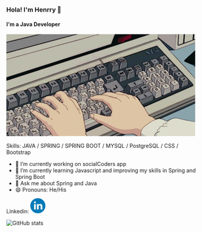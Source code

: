### Hola! I'm Henrry 👋
#### I'm a Java Developer
![I'm a Java Developer](https://github.com/elhenrrysito/elhenrrysito/blob/main/computer-typing.gif)


Skills: JAVA / SPRING / SPRING BOOT / MYSQL / PostgreSQL / CSS / Bootstrap

- 🔭 I’m currently working on socialCoders app 
- 🌱 I’m currently learning Javascript and improving my skills in Spring and Spring Boot
- 💬 Ask me about Spring and Java 
- 😄 Pronouns: He/His 


Linkedin: [<img src='https://github.com/elhenrrysito/elhenrrysito/blob/main/linkedin.png' alt='linkedin' height='40'>](https://www.linkedin.com/in/https://www.linkedin.com/in/henrry-mejia//)  

![GitHub stats](https://github-readme-stats.vercel.app/api?username=elhenrrysito&show_icons=true)  


